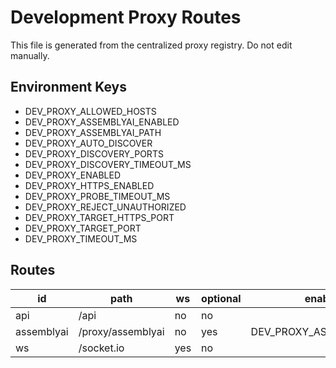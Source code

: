 # Development Proxy Routes

This file is generated from the centralized proxy registry. Do not edit manually.

## Environment Keys

- DEV_PROXY_ALLOWED_HOSTS
- DEV_PROXY_ASSEMBLYAI_ENABLED
- DEV_PROXY_ASSEMBLYAI_PATH
- DEV_PROXY_AUTO_DISCOVER
- DEV_PROXY_DISCOVERY_PORTS
- DEV_PROXY_DISCOVERY_TIMEOUT_MS
- DEV_PROXY_ENABLED
- DEV_PROXY_HTTPS_ENABLED
- DEV_PROXY_PROBE_TIMEOUT_MS
- DEV_PROXY_REJECT_UNAUTHORIZED
- DEV_PROXY_TARGET_HTTPS_PORT
- DEV_PROXY_TARGET_PORT
- DEV_PROXY_TIMEOUT_MS

## Routes

| id         | path              | ws  | optional | enableEnvVar                 |
| ---------- | ----------------- | --- | -------- | ---------------------------- |
| api        | /api              | no  | no       |                              |
| assemblyai | /proxy/assemblyai | no  | yes      | DEV_PROXY_ASSEMBLYAI_ENABLED |
| ws         | /socket.io        | yes | no       |                              |
